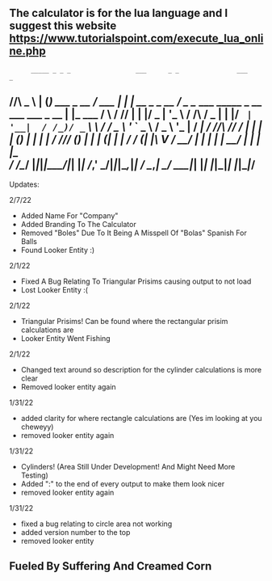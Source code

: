 The calculator is for the lua language and I suggest this website
https://www.tutorialspoint.com/execute_lua_online.php
-

          _____ _ _ _                  ___      _ _                ___                                     _       
  /\/\    \_   \ | (_) ___  _ __      /   \___ | | | __ _ _ __    / _ \__ ___   _____ _ __ ___   ___ _ __ | |_ ___ 
 /    \    / /\/ | | |/ _ \| '_ \    / /\ / _ \| | |/ _` | '__|  / /_)/ _` \ \ / / _ \ '_ ` _ \ / _ \ '_ \| __/ __|
/ /\/\ \/\/ /_ | | | | (_) | | | |  / /_// (_) | | | (_| | |    / ___/ (_| |\ V /  __/ | | | | |  __/ | | | |_\__ \
\/    \/\____/ |_|_|_|\___/|_| |_| /___,' \___/|_|_|\__,_|_|    \/    \__,_| \_/ \___|_| |_| |_|\___|_| |_|\__|___/
-

Updates:

2/7/22
- Added Name For "Company"
- Added Branding To The Calculator
- Removed "Boles" Due To It Being A Misspell Of "Bolas" Spanish For Balls
- Found Looker Entity :)

2/1/22
- Fixed A Bug Relating To Triangular Prisims causing output to not load
- Lost Looker Entity :(

2/1/22
- Triangular Prisims! Can be found where the rectangular prisim calculations are
- Looker Entity Went Fishing

2/1/22
- Changed text around so description for the cylinder calculations is more clear
- Removed looker entity again

1/31/22
- added clarity for where rectangle calculations are (Yes im looking at you cheweyy)
- removed looker entity again

1/31/22

- Cylinders! (Area Still Under Development! And Might Need More Testing)
- Added ":" to the end of every output to make them look nicer
- removed looker entity again

1/31/22
- fixed a bug relating to circle area not working
- added version number to the top
- removed looker entity

Fueled By Suffering And Creamed Corn
-

